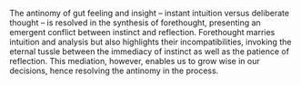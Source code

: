 
The antinomy of gut feeling and insight – instant intuition versus deliberate thought – is resolved in the synthesis of forethought, presenting an emergent conflict between instinct and reflection. Forethought marries intuition and analysis but also highlights their incompatibilities, invoking the eternal tussle between the immediacy of instinct as well as the patience of reflection. This mediation, however, enables us to grow wise in our decisions, hence resolving the antinomy in the process.

